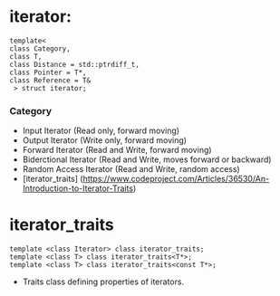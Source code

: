 # iterator:
    template<
    class Category,
    class T,
    class Distance = std::ptrdiff_t,
    class Pointer = T*,
    class Reference = T&
     > struct iterator;
### Category 
- Input Iterator (Read only, forward moving)
- Output Iterator (Write only, forward moving)
- Forward Iterator (Read and Write, forward moving)
- Biderctional Iterator (Read and Write, moves forward or backward)
- Random Access Iterator (Read and Write, random access)
- [iterator_traits] (https://www.codeproject.com/Articles/36530/An-Introduction-to-Iterator-Traits)
# iterator_traits
    template <class Iterator> class iterator_traits;
    template <class T> class iterator_traits<T*>;
    template <class T> class iterator_traits<const T*>;
- Traits class defining properties of iterators.

